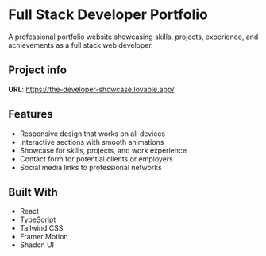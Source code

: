 
# Full Stack Developer Portfolio

A professional portfolio website showcasing skills, projects, experience, and achievements as a full stack web developer.

## Project info

**URL**: https://the-developer-showcase.lovable.app/

## Features

- Responsive design that works on all devices
- Interactive sections with smooth animations
- Showcase for skills, projects, and work experience
- Contact form for potential clients or employers
- Social media links to professional networks

## Built With

- React
- TypeScript
- Tailwind CSS
- Framer Motion
- Shadcn UI

